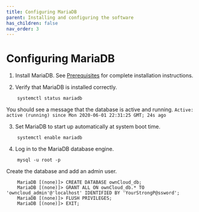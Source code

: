 ```yaml
---
title: Configuring MariaDB
parent: Installing and configuring the software
has_children: false
nav_order: 3
---
```


# Configuring MariaDB

1. Install MariaDB. See [Prerequisites](../prereqs.md) for complete installation instructions.

2. Verify that MariaDB is installed correctly.
```shell
	systemctl status mariadb
```
You should see a message that the database is active and running. 
`Active: active (running) since Mon 2020-06-01 22:31:25 GMT; 24s ago`

3. Set MariaDB to start up automatically at system boot time.
```shell
	systemctl enable mariadb
```

4. Log in to the MariaDB database engine.

```shell
	mysql -u root -p
```
Create the database and add an admin user.
```
	MariaDB [(none)]> CREATE DATABASE ownCloud_db;
	MariaDB [(none)]> GRANT ALL ON ownCloud_db.* TO 'owncloud_admin'@'localhost' IDENTIFIED BY 'YourStrongP@ssword';
	MariaDB [(none)]> FLUSH PRIVILEGES;
	MariaDB [(none)]> EXIT;
```